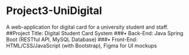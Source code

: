 # Project3-UniDigital
A web-application for digital card for a university student and staff.
##Project Title: Digital Student Card System
###•	Back-End: Java Spring Boot (RESTful API, MySQL Database)
###•	Front-End: HTML/CSS/JavaScript (with Bootstrap), Figma for UI mockups

